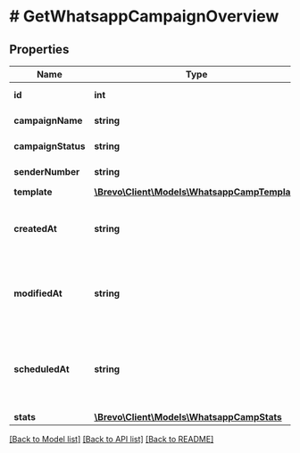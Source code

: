 # # GetWhatsappCampaignOverview

## Properties

Name | Type | Description | Notes
------------ | ------------- | ------------- | -------------
**id** | **int** | ID of the WhatsApp Campaign |
**campaignName** | **string** | Name of the WhatsApp Campaign |
**campaignStatus** | **string** | Status of the WhatsApp Campaign |
**senderNumber** | **string** | Sender of the WhatsApp Campaign |
**template** | [**\Brevo\Client\Models\WhatsappCampTemplate**](WhatsappCampTemplate.md) |  |
**createdAt** | **string** | Creation UTC date-time of the WhatsApp campaign (YYYY-MM-DDTHH:mm:ss.SSSZ) |
**modifiedAt** | **string** | UTC date-time of last modification of the WhatsApp campaign (YYYY-MM-DDTHH:mm:ss.SSSZ) |
**scheduledAt** | **string** | UTC date-time on which WhatsApp campaign is scheduled. Should be in YYYY-MM-DDTHH:mm:ss.SSSZ format | [optional]
**stats** | [**\Brevo\Client\Models\WhatsappCampStats**](WhatsappCampStats.md) |  | [optional]

[[Back to Model list]](../../README.md#models) [[Back to API list]](../../README.md#endpoints) [[Back to README]](../../README.md)
